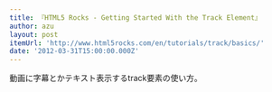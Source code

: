 ```yaml
---
title: 『HTML5 Rocks - Getting Started With the Track Element』
author: azu
layout: post
itemUrl: 'http://www.html5rocks.com/en/tutorials/track/basics/'
date: '2012-03-31T15:00:00.000Z'
---
```

動画に字幕とかテキスト表示するtrack要素の使い方。
